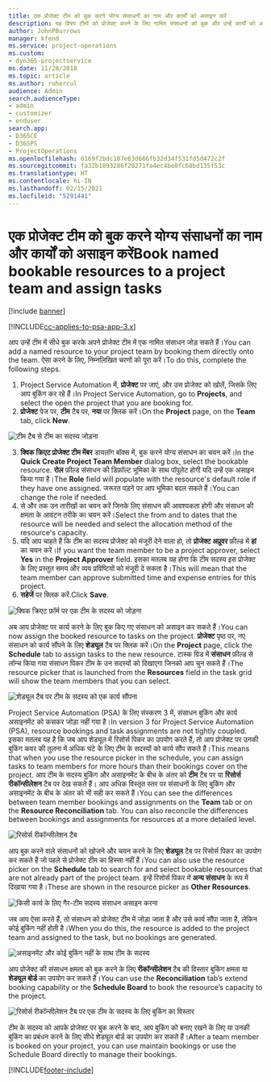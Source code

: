 ```yaml
---
title: एक प्रोजेक्ट टीम को बुक करने योग्य संसाधनों का नाम और कार्यों को असाइन करें
description: यह विषय टीमों को प्रोजेक्ट करने के लिए नामित संसाधनों को बुक और उन्हें कार्यों को असाइन करने के बारे में जानकारी प्रदान करता है।
author: JohnPBurrows
manager: kfend
ms.service: project-operations
ms.custom:
- dyn365-projectservice
ms.date: 11/28/2018
ms.topic: article
ms.author: ruhercul
audience: Admin
search.audienceType:
- admin
- customizer
- enduser
search.app:
- D365CE
- D365PS
- ProjectOperations
ms.openlocfilehash: 6169f2bdc107e63d666fb32d34f531fd5d472c2f
ms.sourcegitcommit: fa32b1893286f20271fa4ec4be8fc68bd135f53c
ms.translationtype: HT
ms.contentlocale: hi-IN
ms.lasthandoff: 02/15/2021
ms.locfileid: "5291441"
---
```

# <a name="book-named-bookable-resources-to-a-project-team-and-assign-tasks"></a><span data-ttu-id="479e0-103">एक प्रोजेक्ट टीम को बुक करने योग्य संसाधनों का नाम और कार्यों को असाइन करें</span><span class="sxs-lookup"><span data-stu-id="479e0-103">Book named bookable resources to a project team and assign tasks</span></span> 

[!include [banner](../includes/psa-now-project-operations.md)]

[!INCLUDE[cc-applies-to-psa-app-3.x](../includes/cc-applies-to-psa-app-3x.md)]

<span data-ttu-id="479e0-104">आप उन्हें टीम में सीधे बुक करके अपने प्रोजेक्ट टीम में एक नामित संसाधन जोड़ सकते हैं।</span><span class="sxs-lookup"><span data-stu-id="479e0-104">You can  add a named resource to your project team by booking them directly onto the team.</span></span> <span data-ttu-id="479e0-105">ऐसा करने के लिए, निम्नलिखित चरणों को पूरा करें।</span><span class="sxs-lookup"><span data-stu-id="479e0-105">To do this, complete the following steps.</span></span>

1. <span data-ttu-id="479e0-106">Project Service Automation में, **प्रोजेक्ट** पर जाएं, और उस प्रोजेक्ट को खोलें, जिसके लिए आप बुकिंग कर रहे हैं।</span><span class="sxs-lookup"><span data-stu-id="479e0-106">In  Project Service Automation, go to **Projects**, and select the open the project that you are booking for.</span></span>
2. <span data-ttu-id="479e0-107">**प्रोजेक्ट** पेज पर, **टीम** टैब पर, **नया** पर क्लिक करें।</span><span class="sxs-lookup"><span data-stu-id="479e0-107">On the **Project** page, on the **Team** tab, click **New**.</span></span> 

![टीम टैब से टीम का सदस्य जोड़ना](media/RM-how-to-1.png)

3. <span data-ttu-id="479e0-109">**क्विक क्रिएट प्रोजेक्ट टीम मेंबर** डायलॉग बॉक्स में, बुक करने योग्य संसाधन का चयन करें।</span><span class="sxs-lookup"><span data-stu-id="479e0-109">In the **Quick Create Project Team Member** dialog box, select the bookable resource.</span></span> <span data-ttu-id="479e0-110">**रोल** फ़ील्ड संसाधन की डिफ़ॉल्ट भूमिका के साथ पॉपुलेट होगी यदि उन्हें एक असाइन किया गया है।</span><span class="sxs-lookup"><span data-stu-id="479e0-110">The **Role** field will populate with the resource's default role if they have one assigned.</span></span> <span data-ttu-id="479e0-111">जरूरत पड़ने पर आप भूमिका बदल सकते हैं।</span><span class="sxs-lookup"><span data-stu-id="479e0-111">You can change the role if needed.</span></span> 
4. <span data-ttu-id="479e0-112">से और तक उन तारीखों का चयन करें जिनके लिए संसाधन की आवश्यकता होगी और संसाधन की क्षमता के आवंटन तरीके का चयन करें।</span><span class="sxs-lookup"><span data-stu-id="479e0-112">Select the from and to dates that the resource will be needed and select the allocation method of the resource's capacity.</span></span> 
5. <span data-ttu-id="479e0-113">यदि आप चाहते हैं कि टीम का सदस्य प्रोजेक्ट को मंजूरी देने वाला हो, तो **प्रोजेक्ट अप्रूवर** फ़ील्ड में **हां** का चयन करें।</span><span class="sxs-lookup"><span data-stu-id="479e0-113">If you want the team member to be a project approver, select **Yes** in the **Project Approver** field.</span></span> <span data-ttu-id="479e0-114">इसका मतलब यह होगा कि टीम सदस्य इस प्रोजेक्ट के लिए प्रस्तुत समय और व्यय प्रविष्टियों को मंजूरी दे सकता है।</span><span class="sxs-lookup"><span data-stu-id="479e0-114">This will mean that the team member can approve submitted time and expense entries for this project.</span></span> 
6. <span data-ttu-id="479e0-115">**सहेजें** पर क्लिक करें.</span><span class="sxs-lookup"><span data-stu-id="479e0-115">Click **Save**.</span></span>

![क्विक क्रिएट फ़ॉर्म पर एक टीम के सदस्य को जोड़ना](media/RM-how-to-2.png)


<span data-ttu-id="479e0-117">अब आप प्रोजेक्ट पर कार्य करने के लिए बुक किए गए संसाधन को असाइन कर सकते हैं।</span><span class="sxs-lookup"><span data-stu-id="479e0-117">You can now assign the booked resource to tasks on the project.</span></span> <span data-ttu-id="479e0-118">**प्रोजेक्ट** पृष्ठ पर, नए संसाधन को कार्य सौंपने के लिए **शेड्यूल** टैब पर क्लिक करें।</span><span class="sxs-lookup"><span data-stu-id="479e0-118">On the **Project** page, click the **Schedule** tab to assign tasks to the new resource.</span></span> <span data-ttu-id="479e0-119">टास्क ग्रिड में **संसाधन** फ़ील्ड से लॉन्च किया गया संसाधन पिकर टीम के उन सदस्यों को दिखाएगा जिनको आप चुन सकते हैं।</span><span class="sxs-lookup"><span data-stu-id="479e0-119">The resource picker that is launched from the **Resources** field in the task grid will show the team members that you can select.</span></span>

![शेड्यूल टैब पर टीम के सदस्य को एक कार्य सौंपना](media/RM-how-to-3.png)

<span data-ttu-id="479e0-121">Project Service Automation (PSA) के लिए संस्करण 3 में, संसाधन बुकिंग और कार्य असाइनमेंट को कसकर जोड़ा नहीं गया है।</span><span class="sxs-lookup"><span data-stu-id="479e0-121">In version 3 for Project Service Automation (PSA), resource bookings and task assignments are not tightly coupled.</span></span> <span data-ttu-id="479e0-122">इसका मतलब यह है कि जब आप शेड्यूल में रिसोर्स पिकर का उपयोग करते हैं, तो आप प्रोजेक्ट पर उनकी बुकिंग कवर की तुलना में अधिक घंटे के लिए टीम के सदस्यों को कार्य सौंप सकते हैं।</span><span class="sxs-lookup"><span data-stu-id="479e0-122">This means that when you use the resource picker in the schedule, you can assign tasks to team members for more hours than their bookings cover on the project.</span></span>
<span data-ttu-id="479e0-123">आप टीम के सदस्य बुकिंग और असाइनमेंट के बीच के अंतर को **टीम** टैब पर या **रिसोर्स रीकॉन्सीलेशन** टैब पर देख सकते हैं। आप अधिक विस्तृत स्तर पर संसाधनों के लिए बुकिंग और असाइनमेंट के बीच के अंतर को भी सही कर सकते हैं।</span><span class="sxs-lookup"><span data-stu-id="479e0-123">You can see the differences between team member bookings and assignments on the **Team** tab or on the **Resource Reconciliation** tab. You can also reconcile the differences between bookings and assignments for resources at a more detailed level.</span></span>

![रिसोर्स रीकॉन्सीलेशन टैब](media/RM-how-to-4.png)

<span data-ttu-id="479e0-125">आप बुक करने वाले संसाधनों को खोजने और चयन करने के लिए **शेड्यूल** टैब पर रिसोर्स पिकर का उपयोग कर सकते हैं जो पहले से प्रोजेक्ट टीम का हिस्सा नहीं हैं।</span><span class="sxs-lookup"><span data-stu-id="479e0-125">You can also use the resource picker on the **Schedule** tab to search for and select bookable resources that are not already part of the project team.</span></span> <span data-ttu-id="479e0-126">इन्हें रिसोर्स पिकर में **अन्य संसाधन** के रूप में दिखाया गया है।</span><span class="sxs-lookup"><span data-stu-id="479e0-126">These are shown in the resource picker as **Other Resources**.</span></span>

![किसी कार्य के लिए गैर-टीम सदस्य संसाधन असाइन करना](media/RM-how-to-5.png)

<span data-ttu-id="479e0-128">जब आप ऐसा करते हैं, तो संसाधन को प्रोजेक्ट टीम में जोड़ा जाता है और उसे कार्य सौंपा जाता है, लेकिन कोई बुकिंग नहीं होती है।</span><span class="sxs-lookup"><span data-stu-id="479e0-128">When you do this, the resource is added to the project team and assigned to the task, but no bookings are generated.</span></span>

![असाइनमेंट और कोई बुकिंग नहीं के साथ टीम के सदस्य](media/RM-how-to-6.png)

<span data-ttu-id="479e0-130">आप प्रोजेक्ट की संसाधन क्षमता को बुक करने के लिए **रीकॉन्सीलेशन** टैब की विस्तार बुकिंग क्षमता या **शेड्यूल बोर्ड** का उपयोग कर सकते हैं।</span><span class="sxs-lookup"><span data-stu-id="479e0-130">You can use the **Reconciliation** tab’s extend booking capability or the **Schedule Board** to book the resource’s capacity to the project.</span></span>

![रिसोर्स रीकॉन्सीलेशन टैब पर एक टीम के सदस्य के लिए बुकिंग का विस्तार](media/RM-how-to-7.png)

<span data-ttu-id="479e0-132">टीम के सदस्य को आपके प्रोजेक्ट पर बुक करने के बाद, आप बुकिंग को बनाए रखने के लिए या उनकी बुकिंग का प्रबंधन करने के लिए सीधे शेड्यूल बोर्ड का उपयोग कर सकते हैं।</span><span class="sxs-lookup"><span data-stu-id="479e0-132">After a team member is booked on your project, you can use maintain bookings or use the Schedule Board directly to manage their bookings.</span></span>


[!INCLUDE[footer-include](../includes/footer-banner.md)]